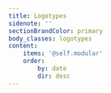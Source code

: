 ```yaml
---
title: Logotypes
sidenote: ''
sectionBrandColor: primary
body_classes: logotypes
content:
    items: '@self.modular'
    order:
        by: date
        dir: desc
---
```


